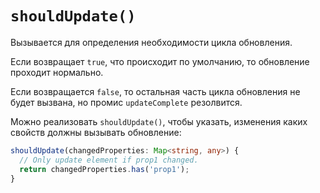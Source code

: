 # `shouldUpdate()`
Вызывается для определения необходимости цикла обновления.

Если возвращает `true`, что происходит по умолчанию, то обновление проходит нормально.

Если возвращается `false`, то остальная часть цикла обновления не будет вызвана, но промис `updateComplete` резолвится.

Можно реализовать `shouldUpdate()`, чтобы указать, изменения каких свойств должны вызывать обновление:

```ts
shouldUpdate(changedProperties: Map<string, any>) {
  // Only update element if prop1 changed.
  return changedProperties.has('prop1');
}
```
